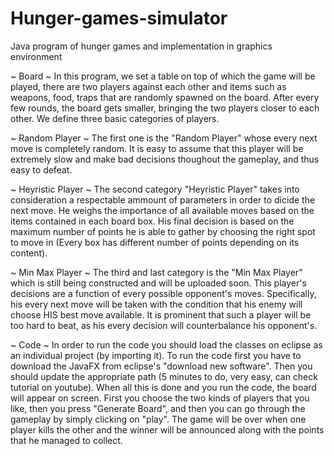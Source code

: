 # Hunger-games-simulator
Java program of hunger games and implementation in graphics environment

~ Board ~
In this program, we set a table on top of which the game will be played, there are two players against each other and items such as weapons,
food, traps that are randomly spawned on the board. After every few rounds, the board gets smaller, bringing the two players closer to each
other. We define three basic categories of players. 

~ Random Player ~
The first one is the "Random Player" whose every next move is completely random. It is easy to assume that this player will be extremely slow
and make bad decisions thoughout the gameplay, and thus easy to defeat.

~ Heyristic Player ~
The second category "Heyristic Player" takes into consideration a respectable ammount of parameters in order to dicide the next move. He weighs
the importance of all available moves based on the items contained in each board box. His final decision is based on the maximum number of points 
he is able to gather by choosing the right spot to move in (Every box has different number of points depending on its content).

~ Min Max Player ~
The third and last category is the "Min Max Player" which is still being constructed and will be uploaded soon. This player's decisions 
are a function of every possible opponent's moves. Specifically, his every next move will be taken with the condition that his enemy will choose 
HIS best move available. It is prominent that such a player will be too hard to beat, as his every decision will counterbalance his opponent's.

~ Code ~
In order to run the code you should load the classes on eclipse as an individual project (by importing it). To run the code first you have to download 
the JavaFX from eclipse's "download new software". Then you should update the appropriate path (5 minutes to do, very easy, can check tutorial on youtube).
When all this is done and you run the code, the board will appear on screen. First you choose the two kinds of players that you like, then you press 
"Generate Board", and then you can go through the gameplay by simply clicking on "play". The game will be over when one player kills the other and the winner
will be announced along with the points that he managed to collect.

